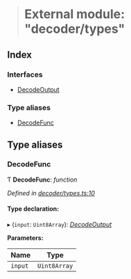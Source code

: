 > # External module: "decoder/types"

## Index

### Interfaces

* [DecodeOutput](../interfaces/_decoder_types_.decodeoutput.md)

### Type aliases

* [DecodeFunc](_decoder_types_.md#decodefunc)

## Type aliases

###  DecodeFunc

Ƭ **DecodeFunc**: *function*

*Defined in [decoder/types.ts:10](https://github.com/polkadot-js/common/blob/4308722/packages/util-rlp/src/decoder/types.ts#L10)*

#### Type declaration:

▸ (`input`: `Uint8Array`): *[DecodeOutput](../interfaces/_decoder_types_.decodeoutput.md)*

**Parameters:**

Name | Type |
------ | ------ |
`input` | `Uint8Array` |